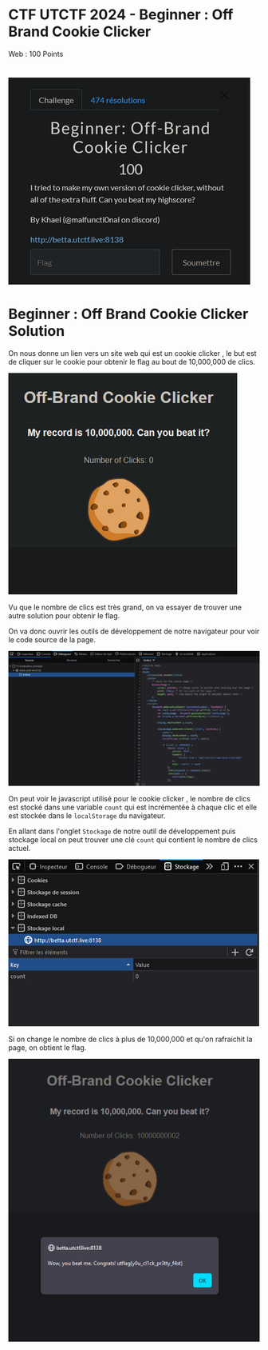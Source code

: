 # CTF UTCTF 2024 - Beginner : Off Brand Cookie Clicker

Web : 100 Points

# 
![affiche_chall](image-2.png)

# Beginner : Off Brand Cookie Clicker Solution

On nous donne un lien vers un site web qui est un cookie clicker , le but est de cliquer sur le cookie pour obtenir le flag au bout de 10,000,000 de clics.

![cookie_clicker](image-1.png)


Vu que le nombre de clics est très grand, on va essayer de trouver une autre solution pour obtenir le flag. 

On va donc ouvrir les outils de développement de notre navigateur pour voir le code source de la page.

![outil_dev](image-3.png)

On peut voir le javascript utilisé pour le cookie clicker , le nombre de clics est stocké dans une variable `count` qui est incrémentée à chaque clic et elle est stockée dans le `localStorage` du navigateur.


En allant dans l'onglet `Stockage` de notre outil de développement puis stockage local on peut trouver une clé `count` qui contient le nombre de clics actuel.

![Alt text](image-4.png)

Si on change le nombre de clics à plus de 10,000,000 et qu'on rafraichit la page, on obtient le flag.

![flag_fin](image.png)